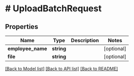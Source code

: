 # # UploadBatchRequest

## Properties

Name | Type | Description | Notes
------------ | ------------- | ------------- | -------------
**employee_name** | **string** |  | [optional]
**file** | **string** |  | [optional]

[[Back to Model list]](../../README.md#models) [[Back to API list]](../../README.md#endpoints) [[Back to README]](../../README.md)
